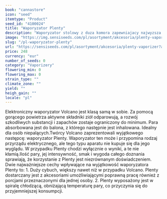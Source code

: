 ```yaml
---
book: "cannastore"
icon: "seed"
itemtype: "Product"
seed_id: "4100024"
title: "Waporyzator Plenty"
description: "Waporyzator stolowy z duza komora zapewniajacy najwyzsza jakosc waporyzacji. W zestawie akcesoria i czesci zamienne. Zamów waporyzator Plenty tutaj."
image: "https://img.sensiseeds.com/pl/asortyment/akcesoria/plenty-vaporizer-image.png"
slug: "/pl-waporyzator-plenty"
url: "https://sensiseeds.com/pl/asortyment/akcesoria/plenty-vaporizer?a_aid=cannastore"
price: 248
currency: "eur"
number_of_seeds: 0
category: "Vaporizery"
flowering_min: 0
flowering_max: 0
strain_type: ""
climate_zone: ""
yield: ""
heigh_gain: ""
locale: "pl"
---
```

Elektroniczny waporyzator Volcano jest klasą samą w sobie. Za pomocą gorącego powietrza aktywne składniki ziół odparowują, a rozwój szkodliwych substancji i zapachów zostaje ograniczony do minimum. Para absorbowana jest do balona, z którego następnie jest inhalowana. Idealny dla osób niepalących.Twórcy Volcano zaprezentowali wyjątkowego następcę: waporyzator Plenty. Waporyzator ten może i przypomina rodzaj przyrządu elektrycznego, ale tego typu aparatu nie kupuje się dla jego wyglądu. W przypadku Plenty chodzi wyłącznie o wyniki, a te nie kłamią.Ilość pary, jej intensywność, smak i wygoda całego doznania sprawiają, że korzystanie z Plenty jest niezrównanym doświadczeniem. Dwie najważniejsze cechy wpływające na wyjątkowość waporyzatora Plenty to: 1. Duży cybuch, większy nawet niż w przypadku Volcano. Plenty dostarczany jest z akcesoriami umożliwiającymi poprawną pracę również z porcjami przeznaczonymi dla jednej osoby. 2. Plenty wyposażony jest w spiralę chłodzącą, obniżającą temperaturę pary, co przyczynia się do przyjemniejszej konsumpcji.
